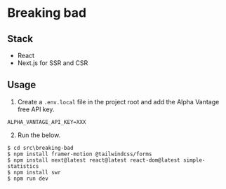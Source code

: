 # Breaking bad

## Stack

* React
* Next.js for SSR and CSR

## Usage

1. Create a `.env.local` file in the project root and add the Alpha Vantage free API key.

```env
ALPHA_VANTAGE_API_KEY=XXX
```

2. Run the below.

```console
$ cd src\breaking-bad
$ npm install framer-motion @tailwindcss/forms
$ npm install next@latest react@latest react-dom@latest simple-statistics
$ npm install swr
$ npm run dev
```